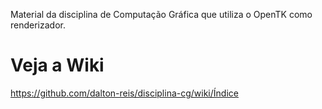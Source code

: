 Material da disciplina de Computação Gráfica que utiliza o OpenTK como renderizador.

# Veja a Wiki
https://github.com/dalton-reis/disciplina-cg/wiki/Índice
